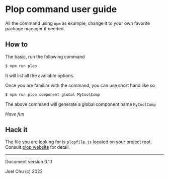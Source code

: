 # Plop command user guide

All the command using `npm` as example, change it to your own favorite package manager if needed.

## How to

The basic, run the following command

```sh
$ npm run plop
```

It will list all the available options.

Once you are familiar with the command, you can use short hand like so

```sh
$ npm run plop component global MyCoolComp
```

The above command will generate a global component name `MyCoolComp`

_Have fun_

## Hack it

The file you are looking for is `plopfile.js` located on your project root.
Consult [plop website](https://plopjs.com) for detail.

---

Document version.0.1.1

Joel Chu (c) 2022
